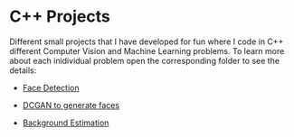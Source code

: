 C++ Projects
======================
Different small projects that I have developed for fun where I code in C++ different Computer Vision and Machine
Learning problems. To learn more about each inidividual problem open the corresponding folder to see the details:

- [Face Detection](FaceDetection)

- [DCGAN to generate faces](DCGAN)

- [Background Estimation](BackgroundEstimation)

 